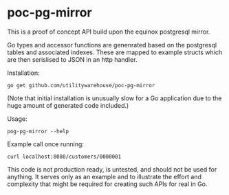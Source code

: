 # poc-pg-mirror

This is a proof of concept API build upon the equinox postgresql mirror.

Go types and accessor functions are genenrated based on the postgresql tables and associated indexes.  These are mapped to example structs which are then serislised to JSON in an http handler.

Installation:
```
go get github.com/utilitywarehouse/poc-pg-mirror
```
(Note that initial installation is unusually slow for a Go application due to the huge amount of generated code included.)


Usage:
```
pog-pg-mirror --help
```

Example call once running:
```
curl localhost:8080/customers/0000001
```



This code is not production ready, is untested, and should not be used for anything.  It serves only as an example and to illustrate the effort and complexity that might be required for creating such APIs for real in Go.
